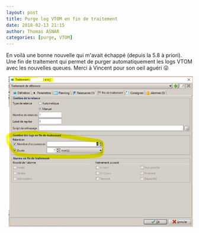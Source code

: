 ```yaml
---
layout: post
title: Purge log VTOM en fin de traitement
date: 2018-02-13 21:15
author: Thomas ASNAR
categories: [purge, VTOM]
---
```

En voilà une bonne nouvelle qui m'avait échappé (depuis la 5.8 à priori). Une fin de traitement qui permet de purger automatiquement les logs VTOM avec les nouvelles queues. Merci à Vincent pour son oeil aguéri :stuck_out_tongue_winking_eye:

![Purge automatique log VTOM fin de traitement](/wp-content/uploads/purge_vtom_fin_job.jpg)
